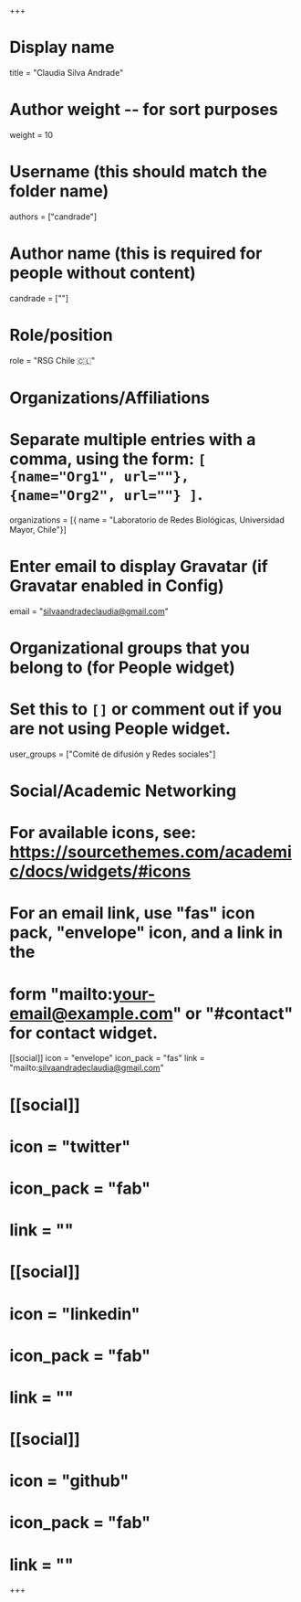 +++
# Display name
title = "Claudia Silva Andrade"

# Author weight -- for sort purposes
weight = 10

# Username (this should match the folder name)
authors = ["candrade"]

# Author name (this is required for people without content)
candrade = [""]

# Role/position
role = "RSG Chile :chile:" 

# Organizations/Affiliations
#   Separate multiple entries with a comma, using the form: `[ {name="Org1", url=""}, {name="Org2", url=""} ]`.
organizations = [{ name = "Laboratorio de Redes Biológicas, Universidad Mayor, Chile"}]

# Enter email to display Gravatar (if Gravatar enabled in Config)
email = "silvaandradeclaudia@gmail.com"

# Organizational groups that you belong to (for People widget)
#   Set this to `[]` or comment out if you are not using People widget.
user_groups = ["Comité de difusión y Redes sociales"]

# Social/Academic Networking
# For available icons, see: https://sourcethemes.com/academic/docs/widgets/#icons
#   For an email link, use "fas" icon pack, "envelope" icon, and a link in the
#   form "mailto:your-email@example.com" or "#contact" for contact widget.

[[social]]
  icon = "envelope"
  icon_pack = "fas"
  link = "mailto:silvaandradeclaudia@gmail.com"

  # [[social]]
  # icon = "twitter"
  # icon_pack = "fab"
  # link = ""

# [[social]]
  # icon = "linkedin"
  # icon_pack = "fab"
  # link = ""

# [[social]]
  # icon = "github"
  # icon_pack = "fab"
  # link = ""

+++